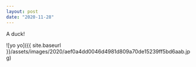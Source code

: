 ```yaml
---
layout: post
date: "2020-11-28"
---
```


A duck!

![yo yo]({{ site.baseurl }}/assets/images/2020/aef0a4dd0046d4981d809a70de15239ff5bd6aab.jpg)
